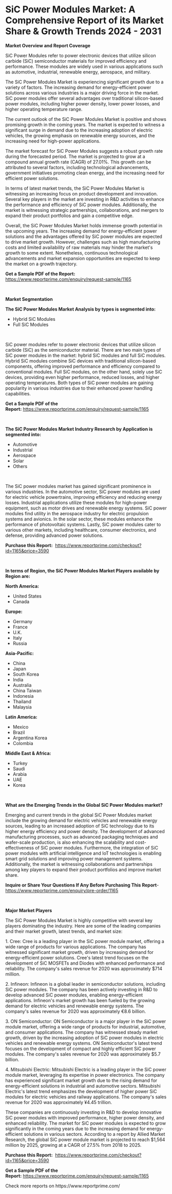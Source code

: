 <p><h1>SiC Power Modules Market: A Comprehensive Report of its Market Share & Growth Trends 2024 - 2031</h1></p><p><strong>Market Overview and Report Coverage</strong></p>
<p><p>SiC Power Modules refer to power electronic devices that utilize silicon carbide (SiC) semiconductor materials for improved efficiency and performance. These modules are widely used in various applications such as automotive, industrial, renewable energy, aerospace, and military.</p><p>The SiC Power Modules Market is experiencing significant growth due to a variety of factors. The increasing demand for energy-efficient power solutions across various industries is a major driving force in the market. SiC power modules offer several advantages over traditional silicon-based power modules, including higher power density, lower power losses, and higher operating temperature range.</p><p>The current outlook of the SiC Power Modules Market is positive and shows promising growth in the coming years. The market is expected to witness a significant surge in demand due to the increasing adoption of electric vehicles, the growing emphasis on renewable energy sources, and the increasing need for high-power applications.</p><p>The market forecast for SiC Power Modules suggests a robust growth rate during the forecasted period. The market is projected to grow at a compound annual growth rate (CAGR) of 27.01%. This growth can be attributed to several factors, including technological advancements, government initiatives promoting clean energy, and the increasing need for efficient power solutions.</p><p>In terms of latest market trends, the SiC Power Modules Market is witnessing an increasing focus on product development and innovation. Several key players in the market are investing in R&D activities to enhance the performance and efficiency of SiC power modules. Additionally, the market is witnessing strategic partnerships, collaborations, and mergers to expand their product portfolios and gain a competitive edge.</p><p>Overall, the SiC Power Modules Market holds immense growth potential in the upcoming years. The increasing demand for energy-efficient power solutions and the advantages offered by SiC power modules are expected to drive market growth. However, challenges such as high manufacturing costs and limited availability of raw materials may hinder the market's growth to some extent. Nonetheless, continuous technological advancements and market expansion opportunities are expected to keep the market on a growth trajectory.</p></p>
<p><strong>Get a Sample PDF of the Report:</strong> <a href="https://www.reportprime.com/enquiry/request-sample/1165">https://www.reportprime.com/enquiry/request-sample/1165</a></p>
<p>&nbsp;</p>
<p><strong>Market Segmentation</strong></p>
<p><strong>The SiC Power Modules Market Analysis by types is segmented into:</strong></p>
<p><ul><li>Hybrid SiC Modules</li><li>Full SiC Modules</li></ul></p>
<p>&nbsp;</p>
<p><p>SiC power modules refer to power electronic devices that utilize silicon carbide (SiC) as the semiconductor material. There are two main types of SiC power modules in the market: hybrid SiC modules and full SiC modules. Hybrid SiC modules combine SiC devices with traditional silicon-based components, offering improved performance and efficiency compared to conventional modules. Full SiC modules, on the other hand, solely use SiC devices, providing even higher performance, reduced losses, and higher operating temperatures. Both types of SiC power modules are gaining popularity in various industries due to their enhanced power handling capabilities.</p></p>
<p><strong>Get a Sample PDF of the Report:</strong>&nbsp;<a href="https://www.reportprime.com/enquiry/request-sample/1165">https://www.reportprime.com/enquiry/request-sample/1165</a></p>
<p>&nbsp;</p>
<p><strong>The SiC Power Modules Market Industry Research by Application is segmented into:</strong></p>
<p><ul><li>Automotive</li><li>Industrial</li><li>Aerospace</li><li>Solar</li><li>Others</li></ul></p>
<p>&nbsp;</p>
<p><p>The SiC power modules market has gained significant prominence in various industries. In the automotive sector, SiC power modules are used for electric vehicle powertrains, improving efficiency and reducing energy losses. Industrial applications utilize these modules for high-power equipment, such as motor drives and renewable energy systems. SiC power modules find utility in the aerospace industry for electric propulsion systems and avionics. In the solar sector, these modules enhance the performance of photovoltaic systems. Lastly, SiC power modules cater to various other markets, including healthcare, consumer electronics, and defense, providing advanced power solutions.</p></p>
<p><strong>Purchase this Report:</strong>&nbsp; <a href="https://www.reportprime.com/checkout?id=1165&price=3590">https://www.reportprime.com/checkout?id=1165&price=3590</a></p>
<p>&nbsp;</p>
<p><strong>In terms of Region, the SiC Power Modules Market Players available by Region are:</strong></p>
<p>
    <p> <strong> North America: </strong>
        <ul>
            <li>United States</li>
            <li>Canada</li>
        </ul>
        </p> 
    <p> <strong> Europe: </strong>
        <ul>
            <li>Germany</li>
            <li>France</li>
            <li>U.K.</li>
            <li>Italy</li>
            <li>Russia</li>
        </ul>
        </p> 
    <p> <strong> Asia-Pacific: </strong>
        <ul>
            <li>China</li>
            <li>Japan</li>
            <li>South Korea</li>
            <li>India</li>
            <li>Australia</li>
            <li>China Taiwan</li>
            <li>Indonesia</li>
            <li>Thailand</li>
            <li>Malaysia</li>
        </ul>
        </p> 
    <p> <strong> Latin America: </strong>
        <ul>
            <li>Mexico</li>
            <li>Brazil</li>
            <li>Argentina Korea</li>
            <li>Colombia</li>
        </ul>
        </p> 
    <p> <strong> Middle East & Africa: </strong>
        <ul>
            <li>Turkey</li>
            <li>Saudi</li>
            <li>Arabia</li>
            <li>UAE</li>
            <li>Korea</li>
        </ul>
    </p>
    </p>
<p>&nbsp;</p>
<p><strong>What are the Emerging Trends in the Global SiC Power Modules market?</strong></p>
<p><p>Emerging and current trends in the global SiC Power Modules market include the growing demand for electric vehicles and renewable energy sources, leading to an increased adoption of SiC technology due to its higher energy efficiency and power density. The development of advanced manufacturing processes, such as advanced packaging techniques and wafer-scale production, is also enhancing the scalability and cost-effectiveness of SiC power modules. Furthermore, the integration of SiC power modules with artificial intelligence and IoT technologies is enabling smart grid solutions and improving power management systems. Additionally, the market is witnessing collaborations and partnerships among key players to expand their product portfolios and improve market share.</p></p>
<p><strong>Inquire or Share Your Questions If Any Before Purchasing This Report</strong>- <a href="https://www.reportprime.com/enquiry/pre-order/1165">https://www.reportprime.com/enquiry/pre-order/1165</a></p>
<p>&nbsp;</p>
<p><strong>Major Market Players</strong></p>
<p><p>The SiC Power Modules Market is highly competitive with several key players dominating the industry. Here are some of the leading companies and their market growth, latest trends, and market size:</p><p>1. Cree: Cree is a leading player in the SiC power module market, offering a wide range of products for various applications. The company has witnessed significant market growth, driven by increasing demand for energy-efficient power solutions. Cree's latest trend focuses on the development of SiC MOSFETs and Diodes with enhanced performance and reliability. The company's sales revenue for 2020 was approximately $714 million.</p><p>2. Infineon: Infineon is a global leader in semiconductor solutions, including SiC power modules. The company has been actively investing in R&D to develop advanced SiC power modules, enabling energy-efficient applications. Infineon's market growth has been fueled by the growing demand for electric vehicles and renewable energy systems. The company's sales revenue for 2020 was approximately €8.6 billion.</p><p>3. ON Semiconductor: ON Semiconductor is a major player in the SiC power module market, offering a wide range of products for industrial, automotive, and consumer applications. The company has witnessed steady market growth, driven by the increasing adoption of SiC power modules in electric vehicles and renewable energy systems. ON Semiconductor's latest trend focuses on the development of compact and highly efficient SiC power modules. The company's sales revenue for 2020 was approximately $5.7 billion.</p><p>4. Mitsubishi Electric: Mitsubishi Electric is a leading player in the SiC power module market, leveraging its expertise in power electronics. The company has experienced significant market growth due to the rising demand for energy-efficient solutions in industrial and automotive sectors. Mitsubishi Electric's latest trend emphasizes the development of higher power SiC modules for electric vehicles and railway applications. The company's sales revenue for 2020 was approximately ¥4.45 trillion.</p><p>These companies are continuously investing in R&D to develop innovative SiC power modules with improved performance, higher power density, and enhanced reliability. The market for SiC power modules is expected to grow significantly in the coming years due to the increasing demand for energy-efficient solutions in various sectors. According to a report by Allied Market Research, the global SiC power module market is projected to reach $1,564 million by 2025, growing at a CAGR of 27.5% from 2018 to 2025.</p></p>
<p><strong>Purchase this Report:</strong>&nbsp;&nbsp;<a href="https://www.reportprime.com/checkout?id=1165&price=3590">https://www.reportprime.com/checkout?id=1165&price=3590</a></p>
<p></p>
<p><strong>Get a Sample PDF of the Report:</strong>&nbsp;<a href="https://www.reportprime.com/enquiry/request-sample/1165">https://www.reportprime.com/enquiry/request-sample/1165</a></p>
<p>Check more reports on https://www.reportprime.com/</p>